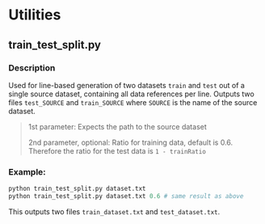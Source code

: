 # Utilities

## train_test_split.py
### Description
Used for line-based generation of two datasets `train` and `test` out of a single source dataset, containing all data references per line.
Outputs two files `test_SOURCE` and `train_SOURCE` where `SOURCE` is the name of the source dataset.

> 1st parameter: Expects the path to the source dataset
> 
> 2nd parameter, optional: Ratio for training data, default is 0.6. Therefore the ratio for the test data is `1 - trainRatio`

### Example:
```python
python train_test_split.py dataset.txt
python train_test_split.py dataset.txt 0.6 # same result as above
```

This outputs two files `train_dataset.txt` and `test_dataset.txt`.
